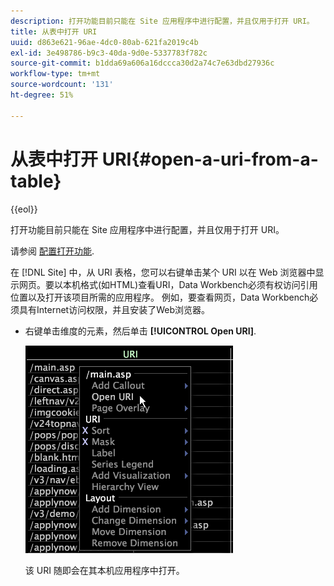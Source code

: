 ```yaml
---
description: 打开功能目前只能在 Site 应用程序中进行配置，并且仅用于打开 URI。
title: 从表中打开 URI
uuid: d863e621-96ae-4dc0-80ab-621fa2019c4b
exl-id: 3e498786-b9c3-40da-9d0e-5337783f782c
source-git-commit: b1dda69a606a16dccca30d2a74c7e63dbd27936c
workflow-type: tm+mt
source-wordcount: '131'
ht-degree: 51%

---
```


# 从表中打开 URI{#open-a-uri-from-a-table}

{{eol}}

打开功能目前只能在 Site 应用程序中进行配置，并且仅用于打开 URI。

请参阅 [配置打开功能](../../../../home/c-get-started/c-intf-anlys-ftrs/c-config-open-funct.md#concept-854e6dc8bef34e6aa4ccfb7a8929af4d).

在 [!DNL Site] 中，从 URI 表格，您可以右键单击某个 URI 以在 Web 浏览器中显示网页。要以本机格式(如HTML)查看URI，Data Workbench必须有权访问引用位置以及打开该项目所需的应用程序。 例如，要查看网页，Data Workbench必须具有Internet访问权限，并且安装了Web浏览器。

* 右键单击维度的元素，然后单击 **[!UICONTROL Open URI]**.

   ![](assets/mnu_Table_OpenURI.png)

   该 URI 随即会在其本机应用程序中打开。
